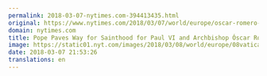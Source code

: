 ```yaml
---
permalink: 2018-03-07-nytimes.com-394413435.html
original: https://www.nytimes.com/2018/03/07/world/europe/oscar-romero-pope-vi-sainthood.html?partner=rss&amp;emc=rss
domain: nytimes.com
title: Pope Paves Way for Sainthood for Paul VI and Archbishop Óscar Romero
image: https://static01.nyt.com/images/2018/03/08/world/europe/08vatican1/08vatican1-mediumThreeByTwo440.jpg
date: 2018-03-07 21:53:26
translations: en
---
```



